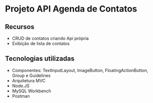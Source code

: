 # Projeto API Agenda de Contatos

## Recursos
- CRUD de contatos criando Api própria
- Exibição de lista de contatos

## Tecnologias utilizadas
- Componentes: TextInputLayout, ImageButton, FloatingActionButton, Group e Guidelines
- Arquitetura MVC
- Node.JS
- MySQL Workbench
- Postman
